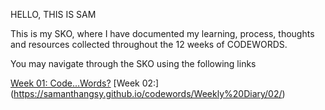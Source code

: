 HELLO, THIS IS SAM

This is my SKO, where I have documented my learning, process, thoughts and resources collected throughout the 12 weeks of CODEWORDS. 

You may navigate through the SKO using the following links

[Week 01: Code...Words?](https://samanthangsy.github.io/codewords/Weekly%20Diary/01/)
[Week 02:] (https://samanthangsy.github.io/codewords/Weekly%20Diary/02/)



